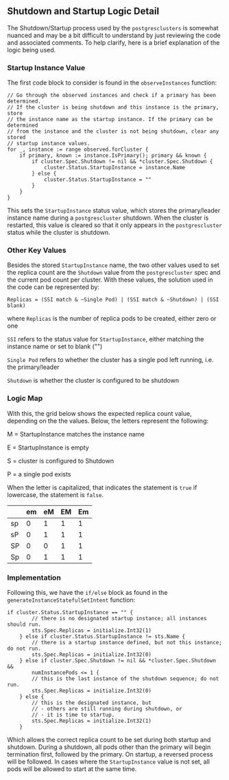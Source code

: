 <!--
 Copyright 2021 - 2023 Crunchy Data Solutions, Inc.
 Licensed under the Apache License, Version 2.0 (the "License");
 you may not use this file except in compliance with the License.
 You may obtain a copy of the License at

 http://www.apache.org/licenses/LICENSE-2.0

 Unless required by applicable law or agreed to in writing, software
 distributed under the License is distributed on an "AS IS" BASIS,
 WITHOUT WARRANTIES OR CONDITIONS OF ANY KIND, either express or implied.
 See the License for the specific language governing permissions and
 limitations under the License.
-->

## Shutdown and Startup Logic Detail

The Shutdown/Startup process used by the `postgresclusters` is somewhat nuanced
and may be a bit difficult to understand by just reviewing the code and 
associated comments. To help clarify, here is a brief explanation of the logic
being used.

### Startup Instance Value

The first code block to consider is found in the `observeInstances` function:

```
// Go through the observed instances and check if a primary has been determined.
// If the cluster is being shutdown and this instance is the primary, store
// the instance name as the startup instance. If the primary can be determined
// from the instance and the cluster is not being shutdown, clear any stored
// startup instance values.
for _, instance := range observed.forCluster {
	if primary, known := instance.IsPrimary(); primary && known {
		if cluster.Spec.Shutdown != nil && *cluster.Spec.Shutdown {
			cluster.Status.StartupInstance = instance.Name
		} else {
			cluster.Status.StartupInstance = ""
		}
	}
}
```

This sets the `StartupInstance` status value, which stores the primary/leader
instance name during a `postgrescluster` shutdown. When the cluster is restarted,
this value is cleared so that it only appears in the `postgrescluster` status
while the  cluster is shutdown.

### Other Key Values

Besides the stored `StartupInstance` name, the two other values used to set
the replica count are the `Shutdown` value from the `postgrescluster` spec
and the current pod count per cluster. With these values, the solution used 
in the code can be represented by:

`Replicas = (SSI match & ~Single Pod) | (SSI match & ~Shutdown) | (SSI blank)`

where 
`Replicas` is the number of replica pods to be created, either zero or one

`SSI` refers to the status value for `StartupInstance`, either matching the
instance name or set to blank ("")

 `Single Pod` refers to whether the cluster has a single pod left running, i.e.
 the primary/leader

 `Shutdown` is whether the cluster is configured to be shutdown

### Logic Map

With this, the grid below shows the expected replica count value, depending on
the the values. Below, the letters represent the following:

M = StartupInstance matches the instance name

E = StartupInstance is empty

S = cluster is configured to Shutdown

P = a single pod exists

When the letter is capitalized, that indicates the statement is `true`
if lowercase, the statement is `false`.

|    | em | eM | EM | Em |
|----|---|----|----|----|
| sp | 0 | 1 | 1 | 1 |
| sP | 0 | 1 | 1 | 1 |
| SP | 0 | 0 | 1 | 1 |
| Sp | 0 | 1 | 1 | 1 |


### Implementation

Following this, we have the `if/else` block as found in the 
`generateInstanceStatefulSetIntent` function:

```
if cluster.Status.StartupInstance == "" {
		// there is no designated startup instance; all instances should run.
		sts.Spec.Replicas = initialize.Int32(1)
	} else if cluster.Status.StartupInstance != sts.Name {
		// there is a startup instance defined, but not this instance; do not run.
		sts.Spec.Replicas = initialize.Int32(0)
	} else if cluster.Spec.Shutdown != nil && *cluster.Spec.Shutdown &&
		numInstancePods <= 1 {
		// this is the last instance of the shutdown sequence; do not run.
		sts.Spec.Replicas = initialize.Int32(0)
	} else {
		// this is the designated instance, but
		// - others are still running during shutdown, or
		// - it is time to startup.
		sts.Spec.Replicas = initialize.Int32(1)
	}
```

Which allows the correct replica count to be set during both startup and
shutdown. During a shutdown, all pods other than the primary will begin
termination first, followed by the primary. On startup, a reversed process
will be followed. In cases where the `StartupInstance` value is not set, all
pods will be allowed to start at the same time.
